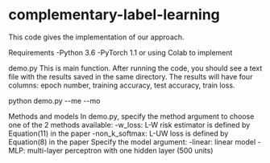 # complementary-label-learning

This code gives the implementation  of our approach.

Requirements
-Python 3.6
-PyTorch 1.1
or using Colab to implement

demo.py
This is main function. After running the code, you should see a text file with the results saved in the same directory. 
The results will have four columns: epoch number, training accuracy, test accuracy, train loss.

python demo.py --me  <method name> --mo <model name>

Methods and models
In demo.py, specify the method argument to choose one of the 2 methods available:
-w_loss: L-W risk estimator is defined by Equation(11) in the paper
-non_k_softmax: L-UW loss is defined by Equation(8) in the paper
Specify the model argument:
-linear: linear model
-MLP: multi-layer perceptron with one hidden layer (500 units)
